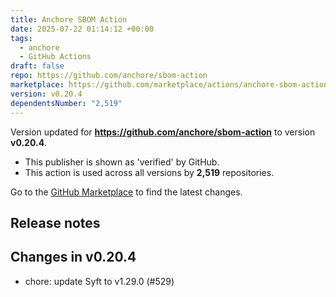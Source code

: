 ```yaml
---
title: Anchore SBOM Action
date: 2025-07-22 01:14:12 +00:00
tags:
  - anchore
  - GitHub Actions
draft: false
repo: https://github.com/anchore/sbom-action
marketplace: https://github.com/marketplace/actions/anchore-sbom-action
version: v0.20.4
dependentsNumber: "2,519"
---
```



Version updated for **https://github.com/anchore/sbom-action** to version **v0.20.4**.
- This publisher is shown as 'verified' by GitHub.
- This action is used across all versions by **2,519** repositories.

Go to the [GitHub Marketplace](https://github.com/marketplace/actions/anchore-sbom-action) to find the latest changes.

## Release notes

## Changes in v0.20.4

- chore: update Syft to v1.29.0 (#529)

